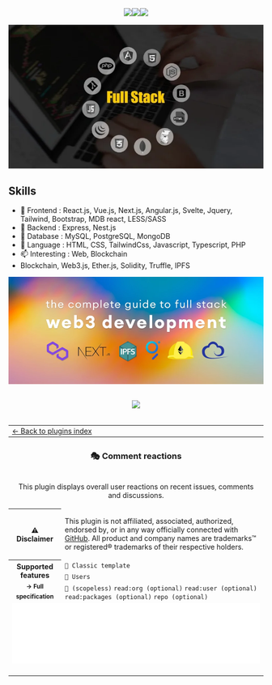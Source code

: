 <p align="center"><img src="https://media.giphy.com/media/hvRJCLFzcasrR4ia7z/giphy.gif" width="35"><img src="https://readme-typing-svg.herokuapp.com?center=true&size=28&color=F758D4&background=FFFFFF00&lines=Web+Full-stack+engineer;Blockchain+Web3+engineer" /><img src="https://media.giphy.com/media/hvRJCLFzcasrR4ia7z/giphy.gif" width="35"></p>
<p align="center"><img src="https://github.com/redsky500/redsky500/blob/main/images/fullStack.webp" /></p>

## Skills

- 🌱 Frontend : React.js, Vue.js, Next.js, Angular.js, Svelte, Jquery, Tailwind, Bootstrap, MDB react, LESS/SASS
- 🔭 Backend : Express, Nest.js
- 🧩 Database : MySQL, PostgreSQL, MongoDB
- 💬 Language : HTML, CSS, TailwindCss, Javascript, Typescript, PHP
- 📫 Interesting : Web, Blockchain
- Blockchain, Web3.js, Ether.js, Solidity, Truffle, IPFS
  
<img src="https://github.com/redsky500/redsky500/blob/main/images/web3.webp" />

## 

<p align="center">
  <a href="https://skillicons.dev">
    <img
      src="https://skillicons.dev/icons?i=html,css,tailwind,js,ts,nodejs,react,redux,nextjs,nestjs,vue,threejs,php,py,ruby,java,mysql,laravel,c,cs,bots,solidity,git,docker,aws,svelte,blender,postman,graphql,prisma"
    />
  </a>
</p>

##
<table>
  <tr><td colspan="2"><a href="/README.md#-plugins">← Back to plugins index</a></td></tr>
  <tr><th colspan="2"><h3>🎭 Comment reactions</h3></th></tr>
  <tr><td colspan="2" align="center"><p>This plugin displays overall user reactions on recent issues, comments and discussions.</p>
</td></tr>
  <tr><th>⚠️ Disclaimer</th><td><p>This plugin is not affiliated, associated, authorized, endorsed by, or in any way officially connected with <a href="https://github.com">GitHub</a>.
All product and company names are trademarks™ or registered® trademarks of their respective holders.</p>
</td></tr>
  <tr>
    <th rowspan="3">Supported features<br><sub>→ Full specification</sub></th>
    <td><code>📗 Classic template</code></td>
  </tr>
  <tr>
    <td><code>👤 Users</code></td>
  </tr>
  <tr>
    <td><code>🔑 (scopeless)</code> <code>read:org (optional)</code> <code>read:user (optional)</code> <code>read:packages (optional)</code> <code>repo (optional)</code></td>
  </tr>
  <tr>
    <td colspan="2" align="center">
      <img src="https://github.com/lowlighter/metrics/blob/examples/metrics.plugin.reactions.svg" alt=""></img>
      <img width="900" height="1" alt="">
    </td>
  </tr>
</table>
